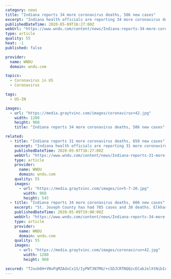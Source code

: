 ```yaml
---
category: news
title: "Indiana reports 34 more coronavirus deaths, 586 new cases"
excerpt: "Indiana health officials are reporting 34 more coronavirus deaths and 586 new cases on Saturday. As of Saturday, 1,362 Hoosiers have died from the coronavirus, and there have been 23,732 positive cases throughout the state."
publishedDateTime: 2020-05-09T16:27:00Z
webUrl: "https://www.wndu.com/content/news/Indiana-reports-34-more-coronavirus-deaths-586-new-cases-570335201.html"
type: article
quality: 55
heat: -1
published: false

provider:
  name: WNDU
  domain: wndu.com

topics:
  - Coronavirus in US
  - Coronavirus

tags:
  - US-IN

images:
  - url: "https://media.graytvinc.com/images/coronavirus+42.jpg"
    width: 1280
    height: 960
    title: "Indiana reports 34 more coronavirus deaths, 586 new cases"

related:
  - title: "Indiana reports 31 more coronavirus deaths, 650 new cases"
    excerpt: "Indiana health officials are reporting 31 more coronavirus deaths and 650 new cases on Thursday. As of Thursday, 1,295 Hoosiers have died from the coronavirus, and there have been 22,503 positive cases throughout the state."
    publishedDateTime: 2020-05-07T16:27:00Z
    webUrl: "https://www.wndu.com/content/news/Indiana-reports-31-more-coronavirus-deaths-650-new-cases-570275691.html"
    type: article
    provider:
      name: WNDU
      domain: wndu.com
    quality: 55
    images:
      - url: "https://media.graytvinc.com/images/in+5-7-20.jpg"
        width: 968
        height: 545
  - title: "Indiana reports 34 more coronavirus deaths, 606 new cases"
    excerpt: "St. Joseph County has had 785 cases and 30 deaths. Elkhart County has had 436 cases and 18 deaths. LaPorte County has had 321 cases and 11 deaths. Kosciusko County has had 39 cases and 1 death. Marshall County has had 32 cases and 1 death. LaGrange County has had 37 cases and 2 deaths. Starke County has had 21 cases and 2 deaths. Fulton County ..."
    publishedDateTime: 2020-05-09T19:00:00Z
    webUrl: "https://www.wndu.com/content/news/Indiana-reports-34-more-coronavirus-deaths-606-new-cases-570335201.html"
    type: article
    provider:
      name: WNDU
      domain: wndu.com
    quality: 55
    images:
      - url: "https://media.graytvinc.com/images/coronavirus+42.jpg"
        width: 1280
        height: 960

secured: "TJuvb6H+VNuPqMZAdxCx1S/IyPWT3N7MU/+c5DJCRTNQQzcECakJelXtNibIAseyATf553E6O+DSRViRUafDI9C65bLDQGbF5fVWtyaTgdM3S1D62yJ9y7GIiUJVTJ58Jc56QyZMBcBkHOCa3ZjRNGjSFq01yYDTv6i07eQGNlXcKth+Tii2Rtddw5gGR2Abok1dOBu6FCyL9HiuBapHwjdCw0CBMgvwKQBCNaHqmK78lkGtEq+bsTRHjwXJUNjLVcV41k+24erTL/P+XEsHOZkU4xCu0ELWBwT1vwnQCCKg3fg9ZVoI7OZwqHSJswWZ;Wehf0dw/W/pB11o4cv0aXQ=="
---
```



